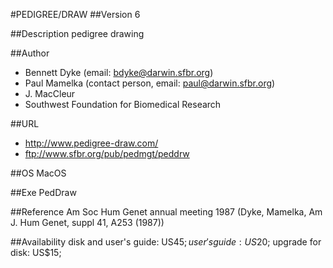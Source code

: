 #PEDIGREE/DRAW
##Version
6

##Description
pedigree drawing

##Author
* Bennett Dyke (email: bdyke@darwin.sfbr.org)
* Paul Mamelka (contact person, email: paul@darwin.sfbr.org)
* J. MacCleur
* Southwest Foundation for Biomedical Research

##URL
* http://www.pedigree-draw.com/
* ftp://www.sfbr.org/pub/pedmgt/peddrw

##OS
MacOS

##Exe
PedDraw

##Reference
Am Soc Hum Genet annual meeting 1987 (Dyke, Mamelka, Am J. Hum Genet, suppl 41, A253 (1987))

##Availability
disk and user's guide: US$45; user's guide: US$20; upgrade for disk: US$15;

